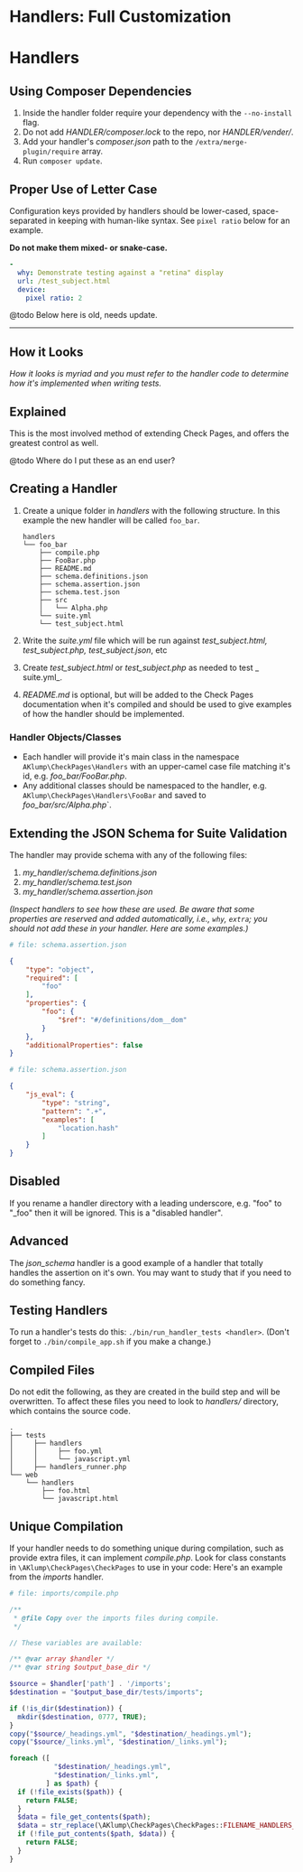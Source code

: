 <!--
id: handlers
title: Handlers
-->

# Handlers: Full Customization

# Handlers

## Using Composer Dependencies

1. Inside the handler folder require your dependency with the `--no-install` flag.
2. Do not add _HANDLER/composer.lock_ to the repo, nor _HANDLER/vender/_.
3. Add your handler's _composer.json_ path to the `/extra/merge-plugin/require` array.
4. Run `composer update`.

## Proper Use of Letter Case

Configuration keys provided by handlers should be lower-cased, space-separated in keeping with human-like syntax. See `pixel ratio` below for an example.

**Do not make them mixed- or snake-case.**

```yaml
-
  why: Demonstrate testing against a "retina" display
  url: /test_subject.html
  device:
    pixel ratio: 2
```

@todo Below here is old, needs update.

---

## How it Looks

_How it looks is myriad and you must refer to the handler code to determine how it's implemented when writing tests._

## Explained

This is the most involved method of extending Check Pages, and offers the greatest control as well.

@todo Where do I put these as an end user?

## Creating a Handler

1. Create a unique folder in _handlers_ with the following structure. In this example the new handler will be called `foo_bar`.

   ```
   handlers
   └── foo_bar
       ├── compile.php
       ├── FooBar.php
       ├── README.md
       ├── schema.definitions.json
       ├── schema.assertion.json
       ├── schema.test.json
       ├── src
       │   └── Alpha.php
       └── suite.yml
       └── test_subject.html
   ```


1. Write the _suite.yml_ file which will be run against _test_subject.html, test_subject.php, test_subject.json_, etc
2. Create _test_subject.html_ or _test_subject.php_ as needed to test _
   suite.yml_.
3. _README.md_ is optional, but will be added to the Check Pages documentation when it's compiled and should be used to give examples of how the handler should be implemented.

### Handler Objects/Classes

* Each handler will provide it's main class in the namespace `AKlump\CheckPages\Handlers` with an upper-camel case file matching it's id, e.g. _foo_bar/FooBar.php_.
* Any additional classes should be namespaced to the handler, e.g. `AKlump\CheckPages\Handlers\FooBar` and saved to _foo_bar/src/Alpha.php_`.

## Extending the JSON Schema for Suite Validation

The handler may provide schema with any of the following files:

1. _my_handler/schema.definitions.json_
2. _my_handler/schema.test.json_
3. _my_handler/schema.assertion.json_

_(Inspect handlers to see how these are used. Be aware that some properties are reserved and added automatically, i.e., `why`, `extra`; you should not add these in your handler. Here are some examples.)_

```yaml
# file: schema.assertion.json
```

```json
{
    "type": "object",
    "required": [
        "foo"
    ],
    "properties": {
        "foo": {
            "$ref": "#/definitions/dom__dom"
        }
    },
    "additionalProperties": false
}
```

```yaml
# file: schema.assertion.json
```

```json
{
    "js_eval": {
        "type": "string",
        "pattern": ".+",
        "examples": [
            "location.hash"
        ]
    }
}
```

## Disabled

If you rename a handler directory with a leading underscore, e.g. "foo" to "_foo" then it will be ignored. This is a "disabled handler".

## Advanced

The _json_schema_ handler is a good example of a handler that totally handles the assertion on it's own. You may want to study that if you need to do something fancy.

## Testing Handlers

To run a handler's tests do this: `./bin/run_handler_tests <handler>`.  (Don't forget to `./bin/compile_app.sh` if you make a change.)

## Compiled Files

Do not edit the following, as they are created in the build step and will be overwritten. To affect these files you need to look to _handlers/_
directory, which contains the source code.

```
.
├── tests
│     ├── handlers
│     │     ├── foo.yml
│     │     └── javascript.yml
│     ├── handlers_runner.php
└── web
    └── handlers
        ├── foo.html
        └── javascript.html

```

## Unique Compilation

If your handler needs to do something unique during compilation, such as provide extra files, it can implement _compile.php_. Look for class constants in `\AKlump\CheckPages\CheckPages` to use in your code: Here's an example from the _imports_ handler.

```php
# file: imports/compile.php

/**
 * @file Copy over the imports files during compile.
 */

// These variables are available:

/** @var array $handler */
/** @var string $output_base_dir */

$source = $handler['path'] . '/imports';
$destination = "$output_base_dir/tests/imports";

if (!is_dir($destination)) {
  mkdir($destination, 0777, TRUE);
}
copy("$source/_headings.yml", "$destination/_headings.yml");
copy("$source/_links.yml", "$destination/_links.yml");

foreach ([
           "$destination/_headings.yml",
           "$destination/_links.yml",
         ] as $path) {
  if (!file_exists($path)) {
    return FALSE;
  }
  $data = file_get_contents($path);
  $data = str_replace(\AKlump\CheckPages\CheckPages::FILENAME_HANDLERS_TEST_SUBJECT, $handler['id'], $data);
  if (!file_put_contents($path, $data)) {
    return FALSE;
  }
}
```

